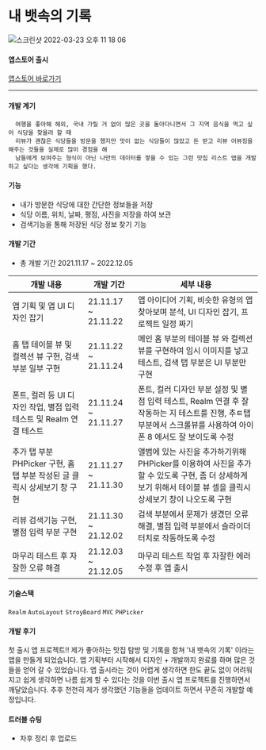<h1> 내 뱃속의 기록 </h1>

![스크린샷 2022-03-23 오후 11 18 06](https://user-images.githubusercontent.com/91923809/159721464-2cf64afc-e4e1-43fa-8d5d-435677147d39.png)


#### 앱스토어 출시
[앱스토어 바로가기](https://apps.apple.com/kr/app/%EB%82%B4-%EB%B1%83%EC%86%8D%EC%9D%98-%EA%B8%B0%EB%A1%9D/id1596846269)


--------------------

#### 개발 계기   
      여행을 좋아해 해외, 국내 가릴 거 없이 많은 곳을 돌아다니면서 그 지역 음식을 먹고 싶어 식당을 찾을려 할 때  
      리뷰가 괜찮은 식당들을 방문을 했지만 맛이 없는 식당들이 많았고 돈 받고 리뷰 어뷰징을 해주는 것들을 실제로 많이 경험을 해   
      남들에게 보여주는 형식이 아닌 나만의 데이터를 쌓을 수 있는 그런 맛집 리스트 앱을 개발하고 싶다는 생각에 기획을 했다. 

#### 기능
* 내가 방문한 식당에 대한 간단한 정보들을 저장
* 식당 이름, 위치, 날짜, 평점, 사진을 저장을 하여 보관
* 검색기능을 통해 저장된 식당 정보 찾기 기능

#### 개발 기간
* 총 개발 기간 2021.11.17 ~ 2022.12.05

|개발 내용|개발 기간|세부 내용|
|------|------|------|
|앱 기획 및 앱 UI 디자인 잡기|21.11.17 ~ 21.11.22|앱 아이디어 기획, 비슷한 유형의 앱 찾아보며 분석, UI 디자인 잡기, 프로젝트 일정 짜기|
|홈 탭 테이블 뷰 및 컬렉션 뷰 구현, 검색부분 일부 구현|21.11.22 ~ 21.11.24|메인 홈 부분의 테이블 뷰 와 컬렉션 뷰를 구현하여 임시 이미지를 넣고 테스트, 검색 탭 부분은 UI 부분만 구현|
|폰트, 컬러 등 UI 디자인 작업, 별점 입력 테스트 및 Realm 연결 테스트|21.11.24 ~ 21.11.27|폰트, 컬러 디자인 부분 설정 및 별점 입력 테스트, Realm 연결 후 잘 작동하는 지 테스트를 진행, 추ㅌ탭 부분에서 스크롤뷰를 사용하여 아이폰 8 에서도 잘 보이도록 수정|
|추가 탭 부분 PHPicker 구현, 홈 탭 부분 작성된 글 클릭시 상세보기 창 구현|21.11.27 ~ 21.11.30|앨범에 있는 사진을 추가하기위해 PHPicker를 이용하여 사진을 추가할 수 있도록 구현, 좀 더 상세하게 보기 위해서 테이블 뷰 셀을 클릭시 상세보기 창이 나오도록 구현|
|리뷰 검색기능 구현, 별점 입력 부분 구현|21.11.30 ~ 21.12.02|검색 부분에서 문제가 생겼던 오류 해결, 별점 입력 부분에서 슬라이더 터치로 작동하도록 수정|
|마무리 테스트 후 자잘한 오류 해결|21.12.03 ~ 21.12.05|마무리 테스트 작업 후 자잘한 에러 수정 후 앱 출시|

#### 기술스택
 <code>Realm</code> <code>AutoLayout</code> <code>StroyBoard</code> <code>MVC</code> <code>PHPicker</code>


#### 개발 후기

첫 출시 앱 프로젝트!!
제가 좋아하는 맛집 탐방 및 기록을 합쳐 '내 뱃속의 기록' 이라는 앱을 만들게 되었습니다.
앱 기획부터 시작해서 디자인 + 개발까지 완료를 하며 많은 것들을 얻어 갈 수 있었습니다.
앱 출시라는 것이 어렵게 생각하면 한도 끝도 없이 어려워지고 쉽게 생각하면 나름 쉽게 할 수 있다는 것을 이번 출시 앱 프로젝트를 진행하면서 깨달았습니다.
추후 천천히 제가 생각했던 기능들을 업데이트 하면서 꾸준히 개발할 예정입니다.

#### 트러블 슈팅
- 차후 정리 후 업로드



